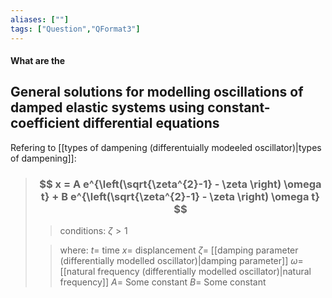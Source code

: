 ```yaml
---
aliases: [""]
tags: ["Question","QFormat3"]
---
```


#### What are the
## General solutions for modelling oscillations of damped elastic systems using constant-coefficient differential equations

Refering to [[types of dampening (differentuially modeeled oscillator)|types of dampening]]:

> ### $$ x = A e^{\left(\sqrt{\zeta^{2}-1} - \zeta \right) \omega t} + B e^{\left(\sqrt{\zeta^{2}-1} - \zeta \right) \omega t} $$ 
>> conditions:
>> $\zeta > 1$
>
>> where:
>> $t=$ time
>> $x=$ displancement 
>> $\zeta=$ [[damping parameter (differentially modelled oscillator)|damping parameter]]
>> $\omega=$ [[natural frequency (differentially modelled oscillator)|natural frequency]]
>> $A=$ Some constant
>> $B=$ Some constant
